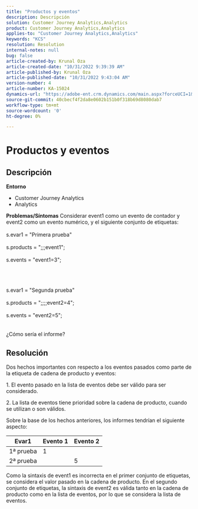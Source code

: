 ```yaml
---
title: "Productos y eventos"
description: Descripción
solution: Customer Journey Analytics,Analytics
product: Customer Journey Analytics,Analytics
applies-to: "Customer Journey Analytics,Analytics"
keywords: "KCS"
resolution: Resolution
internal-notes: null
bug: false
article-created-by: Krunal Oza
article-created-date: "10/31/2022 9:39:39 AM"
article-published-by: Krunal Oza
article-published-date: "10/31/2022 9:43:04 AM"
version-number: 4
article-number: KA-15024
dynamics-url: "https://adobe-ent.crm.dynamics.com/main.aspx?forceUCI=1&pagetype=entityrecord&etn=knowledgearticle&id=200a9ceb-ff58-ed11-9561-6045bd0067ea"
source-git-commit: 40cbecf4f2da8e0602b151b0f318b69d8080dab7
workflow-type: tm+mt
source-wordcount: '0'
ht-degree: 0%

---
```


# Productos y eventos

## Descripción

<b>Entorno</b>
- Customer Journey Analytics
- Analytics



<b>Problemas/Síntomas</b>
Considerar event1 como un evento de contador y event2 como un evento numérico, y el siguiente conjunto de etiquetas:
<br><br>s.evar1 = &quot;Primera prueba&quot;<br><br>s.products = &quot;;;;event1&quot;;<br><br>s.events = &quot;event1=3&quot;;<br><br>

<br><br>s.evar1 = &quot;Segunda prueba&quot;<br><br>s.products = &quot;;;;;event2=4&quot;;<br><br>s.events = &quot;event2=5&quot;;
<br> <br><br>
¿Cómo sería el informe?


## Resolución


Dos hechos importantes con respecto a los eventos pasados como parte de la etiqueta de cadena de producto y eventos:

1. El evento pasado en la lista de eventos debe ser válido para ser considerado.

2. La lista de eventos tiene prioridad sobre la cadena de producto, cuando se utilizan o son válidos.

Sobre la base de los hechos anteriores, los informes tendrían el siguiente aspecto:


| Evar1 | Evento 1 | Evento 2 |
| --- | --- | --- |
| 1ª prueba | 1 |   |
| 2ª prueba |   | 5 |




Como la sintaxis de event1 es incorrecta en el primer conjunto de etiquetas, se considera el valor pasado en la cadena de producto. En el segundo conjunto de etiquetas, la sintaxis de event2 es válida tanto en la cadena de producto como en la lista de eventos, por lo que se considera la lista de eventos.
